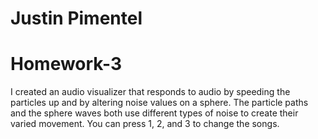 # Justin Pimentel
# Homework-3

I created an audio visualizer that responds to audio by speeding the particles up and by altering noise values on a sphere.
The particle paths and the sphere waves both use different types of noise to create their varied movement. You can press 1, 2, and 3 to change the songs.
